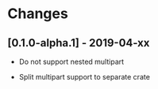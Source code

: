 # Changes

## [0.1.0-alpha.1] - 2019-04-xx

* Do not support nested multipart

* Split multipart support to separate crate
